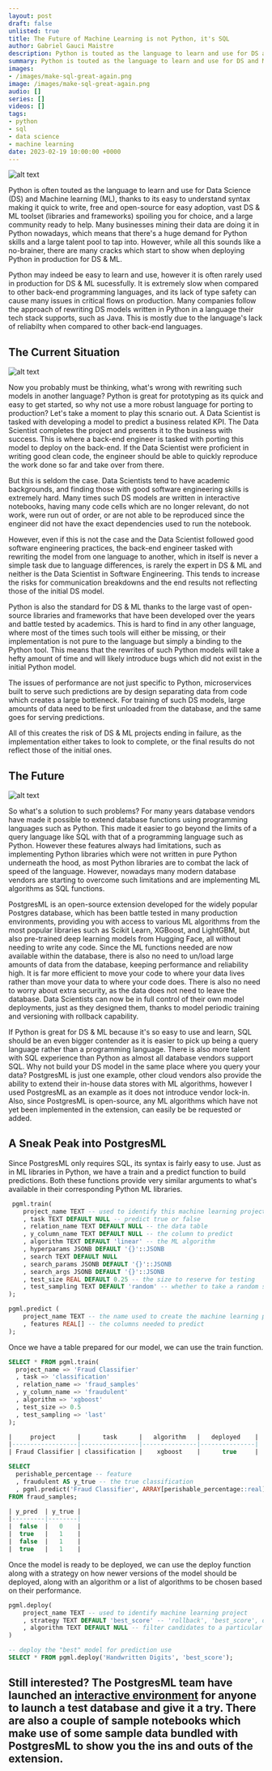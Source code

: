 ```yaml
---
layout: post
draft: false
unlisted: true
title: The Future of Machine Learning is not Python, it's SQL
author: Gabriel Gauci Maistre
description: Python is touted as the language to learn and use for DS and ML thanks to its easy to understand syntax making it quick to write, free and open-source for simple adoption, vast DS & ML toolset making you spoilt for choice, and large community ready to help. However, there are many cracks which start to show when using Python in production.
summary: Python is touted as the language to learn and use for DS and ML thanks to its easy to understand syntax making it quick to write, free and open-source for simple adoption, vast DS & ML toolset making you spoilt for choice, and large community ready to help. However, there are many cracks which start to show when using Python in production.
images:
- /images/make-sql-great-again.png
image: /images/make-sql-great-again.png
audio: []
series: []
videos: []
tags:
- python
- sql
- data science
- machine learning
date: 2023-02-19 10:00:00 +0000
---
```


![alt text](/images/make-sql-great-again.png "Make SQL great again!")

Python is often touted as the language to learn and use for Data Science (DS) and Machine learning (ML), thanks to its easy to understand syntax making it quick to write, free and open-source for easy adoption, vast DS & ML toolset (libraries and frameworks) spoiling you for choice, and a large community ready to help. Many businesses mining their data are doing it in Python nowadays, which means that there's a huge demand for Python skills and a large talent pool to tap into. However, while all this sounds like a no-brainer, there are many cracks which start to show when deploying Python in production for DS & ML.

Python may indeed be easy to learn and use, however it is often rarely used in production for DS & ML sucessfully. It is extremely slow when compared to other back-end programming languages, and its lack of type safety can cause many issues in critical flows on production. Many companies follow the approach of rewriting DS models written in Python in a language their tech stack supports, such as Java. This is mostly due to the language's lack of reliabilty when compared to other back-end languages.

## The Current Situation

![alt text](/images/what-is-this-ds-model.png "What the hell is this?")

Now you probably must be thinking, what's wrong with rewriting such models in another language? Python is great for prototyping as its quick and easy to get started, so why not use a more robust language for porting to production? Let's take a moment to play this scnario out. A Data Scientist is tasked with developing a model to predict a business related KPI. The Data Scientist completes the project and presents it to the business with success. This is where a back-end engineer is tasked with porting this model to deploy on the back-end. If the Data Scientist were proficient in writing good clean code, the engineer should be able to quickly reproduce the work done so far and take over from there.

But this is seldom the case. Data Scientists tend to have academic backgrounds, and finding those with good software engineering skills is extremely hard. Many times such DS models are written in interactive notebooks, having many code cells which are no longer relevant, do not work, were run out of order, or are not able to be reproduced since the engineer did not have the exact dependencies used to run the notebook.

However, even if this is not the case and the Data Scientist followed good software engineering practices, the back-end engineer tasked with rewriting the model from one language to another, which in itself is never a simple task due to language differences, is rarely the expert in DS & ML and neither is the Data Scientist in Software Engineering. This tends to increase the risks for communication breakdowns and the end results not reflecting those of the initial DS model.

Python is also the standard for DS & ML thanks to the large vast of open-source libraries and frameworks that have been developed over the years and battle tested by academics. This is hard to find in any other language, where most of the times such tools will either be missing, or their implementation is not pure to the language but simply a binding to the Python tool. This means that the rewrites of such Python models will take a hefty amount of time and will likely introduce bugs which did not exist in the initial Python model.

The issues of performance are not just specific to Python, microservices built to serve such predictions are by design separating data from code which creates a large bottleneck. For training of such DS models, large amounts of data need to be first unloaded from the database, and the same goes for serving predictions.

All of this creates the risk of DS & ML projects ending in failure, as the implementation either takes to look to complete, or the final results do not reflect those of the initial ones.

## The Future

![alt text](/images/society-if-ds-used-sql.png "Society if Data Scientists' used SQL to develop and deploy their models")

So what's a solution to such problems? For many years database vendors have made it possible to extend database functions using programming languages such as Python. This made it easier to go beyond the limits of a query language like SQL with that of a programming language such as Python. However these features always had limitations, such as implementing Python libraries which were not written in pure Python underneath the hood, as most Python libraries are to combat the lack of speed of the language. However, nowadays many modern database vendors are starting to overcome such limitations and are implementing ML algorithms as SQL functions.

PostgresML is an open-source extension developed for the widely popular Postgres database, which has been battle tested in many production environments, providing you with access to various ML algorithms from the most popular libraries such as Scikit Learn, XGBoost, and LightGBM, but also pre-trained deep learning models from Hugging Face, all without needing to write any code. Since the ML functions needed are now available within the database, there is also no need to un/load large amounts of data from the database, keeping performance and reliability high. It is far more efficient to move your code to where your data lives rather than move your data to where your code does. There is also no need to worry about extra security, as the data does not need to leave the database. Data Scientists can now be in full control of their own model deployments, just as they designed them, thanks to model periodic training and versioning with rollback capability.

If Python is great for DS & ML because it's so easy to use and learn, SQL should be an even bigger contender as it is easier to pick up being a query language rather than a programming language. There is also more talent with SQL experience than Python as almost all database vendors support SQL. Why not build your DS model in the same place where you query your data? PostgresML is just one example, other cloud vendors also provide the ability to extend their in-house data stores with ML algorithms, however I used PostgresML as an example as it does not introduce vendor lock-in. Also, since PostgresML is open-source, any ML algorithms which have not yet been implemented in the extension, can easily be be requested or added.

## A Sneak Peak into PostgresML

Since PostgresML only requires SQL, its syntax is fairly easy to use. Just as in ML libraries in Python, we have a train and a predict function to build predictions. Both these functions provide very similar arguments to what's available in their corresponding Python ML libraries.

```sql
 pgml.train(
    project_name TEXT -- used to identify this machine learning project
    , task TEXT DEFAULT NULL -- predict true or false
    , relation_name TEXT DEFAULT NULL -- the data table
    , y_column_name TEXT DEFAULT NULL -- the column to predict
    , algorithm TEXT DEFAULT 'linear' -- the ML algorithm
    , hyperparams JSONB DEFAULT '{}'::JSONB
    , search TEXT DEFAULT NULL
    , search_params JSONB DEFAULT '{}'::JSONB
    , search_args JSONB DEFAULT '{}'::JSONB
    , test_size REAL DEFAULT 0.25 -- the size to reserve for testing 
    , test_sampling TEXT DEFAULT 'random' -- whether to take a random sample of a specific order
);

pgml.predict (
    project_name TEXT -- the name used to create the machine learning project
    , features REAL[] -- the columns needed to predict
);
```

Once we have a table prepared for our model, we can use the train function.

```sql
SELECT * FROM pgml.train(
  project_name => 'Fraud Classifier'
  , task => 'classification'
  , relation_name => 'fraud_samples'
  , y_column_name => 'fraudulent'
  , algorithm => 'xgboost'
  , test_size => 0.5
  , test_sampling => 'last'
);

|     project      |      task      |   algorithm   |   deployed    |
|------------------|----------------|---------------|---------------|
| Fraud Classifier | classification | 	 xgboost    | 	   true     |
```

```sql
SELECT
  perishable_percentage -- feature
  , fraudulent AS y_true -- the true classification
  , pgml.predict('Fraud Classifier', ARRAY[perishable_percentage::real]) AS y_pred -- the predicted classification
FROM fraud_samples;

| y_pred  | y_true |
|---------|--------|
|  false  |   0    |
|  true   |   1    |
|  false  |   1    |
|  true   |   1    |
```

Once the model is ready to be deployed, we can use the deploy function along with a strategy on how newer versions of the model should be deployed, along with an algorithm or a list of algorithms to be chosen based on their performance.

```sql
pgml.deploy(
    project_name TEXT -- used to identify machine learning project
    , strategy TEXT DEFAULT 'best_score' -- 'rollback', 'best_score', or 'most_recent'
    , algorithm TEXT DEFAULT NULL -- filter candidates to a particular algorithm, NULL = all qualify
)
```

```sql
-- deploy the "best" model for prediction use
SELECT * FROM pgml.deploy('Handwritten Digits', 'best_score');
```

Still interested? The PostgresML team have launched an [interactive environment](https://postgresml.org/blog/data-is-living-and-relational/) for anyone to launch a test database and give it a try. There are also a couple of sample notebooks which make use of some sample data bundled with PostgresML to show you the ins and outs of the extension.
- 
